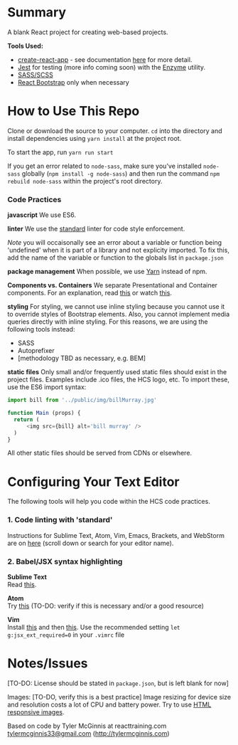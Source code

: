 # Summary
A blank React project for creating web-based projects.

**Tools Used:**
* [create-react-app](https://github.com/facebookincubator/create-react-app) - see documentation [here](https://github.com/facebookincubator/create-react-app/blob/master/packages/react-scripts/template/README.md#adding-a-css-preprocessor-sass-less-etc) for more detail.
* [Jest](https://facebook.github.io/jest/docs/tutorial-react.html) for testing (more info coming soon) with the [Enzyme](http://airbnb.io/enzyme/) utility.
* [SASS/SCSS](http://sass-lang.com/)
* [React Bootstrap](https://react-bootstrap.github.io/) only when necessary

# How to Use This Repo
Clone or download the source to your computer. `cd` into the directory and install dependencies using `yarn install` at the project root.

To start the app, run `yarn run start`

If you get an error related to `node-sass`, make sure you've installed `node-sass` globally (`npm install -g node-sass`) and then run the command `npm rebuild node-sass` within the project's root directory.

### Code Practices
**javascript**
We use ES6.  

**linter**
We use the [standard](https://standardjs.com/) linter for code style enforcement. 

*Note* you will occaisonally see an error about a variable or function being 'undefined' when it is part of a library and not explicity imported. To fix this, add the name of the variable or function to the globals list in `package.json`

**package management**
When possible, we use [Yarn](https://yarnpkg.com/en/) instead of npm.

**Components vs. Containers**
We separate Presentational and Container components. For an explanation, read [this](https://medium.com/@dan_abramov/smart-and-dumb-components-7ca2f9a7c7d0#.5dz171v91) or watch [this](https://online.reacttraining.com/courses/50507/lectures/760395). 

**styling**
For styling, we cannot use inline styling because you cannot use it to override styles of Bootstrap elements. Also, you cannot implement media queries directly with inline styling. For this reasons, we are using the following tools instead:
* SASS
* Autoprefixer
* [methodology TBD as necessary, e.g. BEM]

**static files**
Only small and/or frequently used static files should exist in the project files. Examples include .ico files, the HCS logo, etc. To import these, use the ES6 import syntax:

```javascript
import bill from '../public/img/billMurray.jpg'

function Main (props) {
  return (
      <img src={bill} alt='bill murray' />
  )
}
```

All other static files should be served from CDNs or elsewhere. 

# Configuring Your Text Editor
The following tools will help you code within the HCS code practices. 

### 1. Code linting with 'standard' ###
Instructions for Sublime Text, Atom, Vim, Emacs, Brackets, and WebStorm are on [here](https://standardjs.com/#install) (scroll down or search for your editor name).

### 2. Babel/JSX syntax highlighting ###
**Sublime Text**  
Read [this](http://gunnariauvinen.com/getting-es6-syntax-highlighting-in-sublime-text/).

**Atom**  
Try [this](https://atom.io/packages/language-babel) (TO-DO: verify if this is necessary and/or a good resource)

**Vim**  
Install [this](https://github.com/pangloss/vim-javascript) and then [this](https://github.com/mxw/vim-jsx). Use the recommended setting `let g:jsx_ext_required=0` in your `.vimrc` file

# Notes/Issues
[TO-DO: License should be stated in `package.json`, but is left blank for now]

Images: [TO-DO, verify this is a best practice]
Image resizing for device size and resolution costs a lot of CPU and battery power. Try to use [HTML responsive images](https://www.smashingmagazine.com/2014/05/responsive-images-done-right-guide-picture-srcset/).

Based on code by Tyler McGinnis at reacttraining.com 
<tylermcginnis33@gmail.com> (http://tylermcginnis.com)

